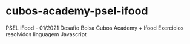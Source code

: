 # cubos-academy-psel-ifood

PSEL iFood - 01/2021
Desafio Bolsa Cubos Academy + Ifood
Exercicios resolvidos
linguagem Javascript
